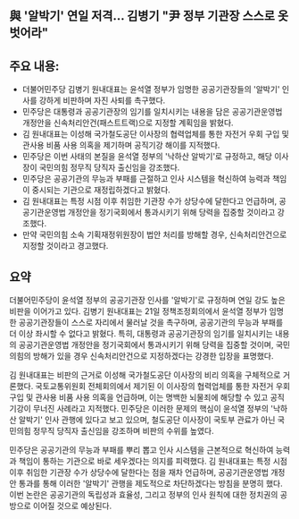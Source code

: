 ## 與 '알박기' 연일 저격… 김병기 "尹 정부 기관장 스스로 옷 벗어라"

## 주요 내용:
*   더불어민주당 김병기 원내대표는 윤석열 정부가 임명한 공공기관장들의 '알박기' 인사를 강하게 비판하며 자진 사퇴를 촉구했다.
*   민주당은 대통령과 공공기관장의 임기를 일치시키는 내용을 담은 공공기관운영법 개정안을 신속처리안건(패스트트랙)으로 지정할 계획임을 밝혔다.
*   김 원내대표는 이성해 국가철도공단 이사장의 협력업체를 통한 자전거 우회 구입 및 관사용 비품 사용 의혹을 제기하며 공직기강 해이를 지적했다.
*   민주당은 이번 사태의 본질을 윤석열 정부의 '낙하산 알박기'로 규정하고, 해당 이사장이 국민의힘 정무직 당직자 출신임을 강조했다.
*   민주당은 공공기관의 무능과 부패를 근절하고 인사 시스템을 혁신하여 능력과 책임이 중시되는 기관으로 재정립하겠다고 밝혔다.
*   김 원내대표는 특정 시점 이후 취임한 기관장 수가 상당수에 달한다고 언급하며, 공공기관운영법 개정안을 정기국회에서 통과시키기 위해 당력을 집중할 것이라고 강조했다.
*   만약 국민의힘 소속 기획재정위원장이 법안 처리를 방해할 경우, 신속처리안건으로 지정할 것이라고 경고했다.

## 요약

더불어민주당이 윤석열 정부의 공공기관장 인사를 '알박기'로 규정하며 연일 강도 높은 비판을 이어가고 있다. 김병기 원내대표는 21일 정책조정회의에서 윤석열 정부가 임명한 공공기관장들이 스스로 자리에서 물러날 것을 촉구하며, 공공기관의 무능과 부패를 더 이상 좌시할 수 없다고 밝혔다. 특히, 대통령과 공공기관장의 임기를 일치시키는 내용의 공공기관운영법 개정안을 정기국회에서 통과시키기 위해 당력을 집중할 것이며, 국민의힘의 방해가 있을 경우 신속처리안건으로 지정하겠다는 강경한 입장을 표명했다.

김 원내대표는 비판의 근거로 이성해 국가철도공단 이사장의 비리 의혹을 구체적으로 거론했다. 국토교통위원회 전체회의에서 제기된 이 이사장의 협력업체를 통한 자전거 우회 구입 및 관사용 비품 사용 의혹을 언급하며, 이는 명백한 뇌물죄에 해당할 수 있고 공직기강이 무너진 사례라고 지적했다. 민주당은 이러한 문제의 핵심이 윤석열 정부의 '낙하산 알박기' 인사 관행에 있다고 보고 있으며, 철도공단 이사장이 국토부 관료가 아닌 국민의힘 정무직 당직자 출신임을 강조하며 비판의 수위를 높였다.

민주당은 공공기관의 무능과 부패를 뿌리 뽑고 인사 시스템을 근본적으로 혁신하여 능력과 책임이 통하는 기관으로 바로 세우겠다는 의지를 피력했다. 김 원내대표는 특정 시점 이후 취임한 기관장 수가 상당수에 달한다는 점을 재차 언급하며, 공공기관운영법 개정안 통과를 통해 이러한 '알박기' 관행을 제도적으로 차단하겠다는 방침을 분명히 했다. 이번 논란은 공공기관의 독립성과 효율성, 그리고 정부의 인사 원칙에 대한 정치권의 공방으로 이어질 것으로 예상된다.